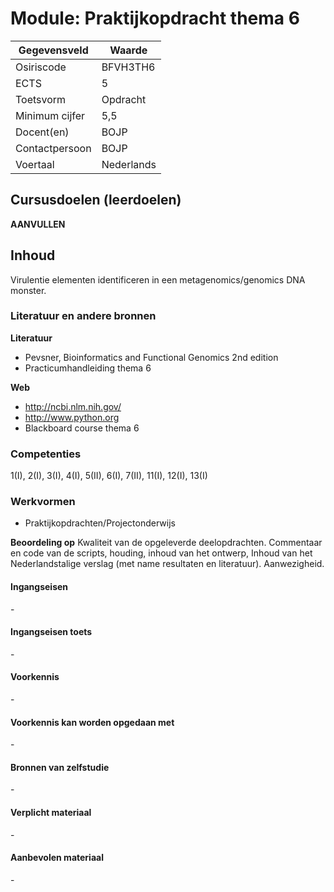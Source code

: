 # Module: Praktijkopdracht thema 6

| Gegevensveld  | Waarde |
| ------------- | ------------- |
| Osiriscode  | BFVH3TH6  |
| ECTS  | 5 |
| Toetsvorm  | Opdracht |
| Minimum cijfer  | 5,5 |
| Docent(en)  | BOJP |
| Contactpersoon  | BOJP |
| Voertaal  | Nederlands |

## Cursusdoelen (leerdoelen)

__AANVULLEN__

## Inhoud

Virulentie elementen identificeren in een metagenomics/genomics DNA monster.

### Literatuur en andere bronnen

**Literatuur**  
- Pevsner, Bioinformatics and Functional Genomics 2nd edition
- Practicumhandleiding thema 6

**Web**
- http://ncbi.nlm.nih.gov/
- http://www.python.org
- Blackboard course thema 6

### Competenties
1(I), 2(I), 3(I), 4(I), 5(II), 6(I), 7(II), 11(I), 12(I), 13(I)

### Werkvormen  
- Praktijkopdrachten/Projectonderwijs  

**Beoordeling op** Kwaliteit van de opgeleverde deelopdrachten. Commentaar en code van de scripts, houding, inhoud van het ontwerp, Inhoud van het Nederlandstalige verslag (met name resultaten en literatuur).
Aanwezigheid.

#### Ingangseisen 
\- 

#### Ingangseisen toets
\- 

#### Voorkennis
\-

#### Voorkennis kan worden opgedaan met
\-

#### Bronnen van zelfstudie
\-

#### Verplicht materiaal
\-

#### Aanbevolen materiaal
\-

